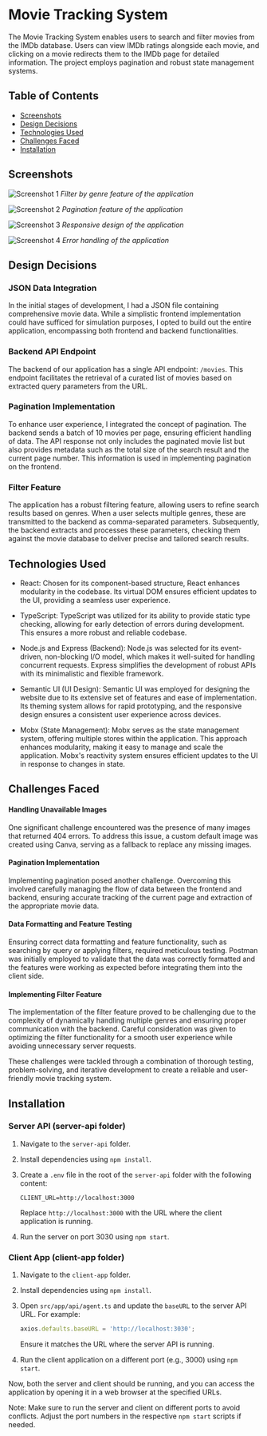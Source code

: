 # Movie Tracking System

The Movie Tracking System enables users to search and filter movies from the IMDb database. Users can view IMDb ratings alongside each movie, and clicking on a movie redirects them to the IMDb page for detailed information. The project employs pagination and robust state management systems.

## Table of Contents

- [Screenshots](#screenshots)
- [Design Decisions](#design-decisions)
- [Technologies Used](#technologies-used)
- [Challenges Faced](#challenges-faced)
- [Installation](#installation)

## Screenshots

![Screenshot 1](screenshots/screenshot1.png)
*Filter by genre feature of the application*

![Screenshot 2](screenshots/screenshot2.png)
*Pagination feature of the application*

![Screenshot 3](screenshots/screenshot3.png)
*Responsive design of the application*

![Screenshot 4](screenshots/screenshot4.png)
*Error handling of the application*

## Design Decisions

### JSON Data Integration

In the initial stages of development, I had a JSON file containing comprehensive movie data. While a simplistic frontend implementation could have sufficed for simulation purposes, I opted to build out the entire application, encompassing both frontend and backend functionalities.

### Backend API Endpoint

The backend of our application has a single API endpoint: `/movies`. This endpoint facilitates the retrieval of a curated list of movies based on extracted query parameters from the URL.

### Pagination Implementation

To enhance user experience, I integrated the concept of pagination. The backend sends a batch of 10 movies per page, ensuring efficient handling of data. The API response not only includes the paginated movie list but also provides metadata such as the total size of the search result and the current page number. This information is used in implementing pagination on the frontend.

### Filter Feature

The application has a robust filtering feature, allowing users to refine search results based on genres. When a user selects multiple genres, these are transmitted to the backend as comma-separated parameters. Subsequently, the backend extracts and processes these parameters, checking them against the movie database to deliver precise and tailored search results.

## Technologies Used

- React: Chosen for its component-based structure, React enhances modularity in the codebase. Its virtual DOM ensures efficient updates to the UI, providing a seamless user experience.

- TypeScript: TypeScript was utilized for its ability to provide static type checking, allowing for early detection of errors during development. This ensures a more robust and reliable codebase.

- Node.js and Express (Backend): Node.js was selected for its event-driven, non-blocking I/O model, which makes it well-suited for handling concurrent requests. Express simplifies the development of robust APIs with its minimalistic and flexible framework.

- Semantic UI (UI Design): Semantic UI was employed for designing the website due to its extensive set of features and ease of implementation. Its theming system allows for rapid prototyping, and the responsive design ensures a consistent user experience across devices.

- Mobx (State Management): Mobx serves as the state management system, offering multiple stores within the application. This approach enhances modularity, making it easy to manage and scale the application. Mobx's reactivity system ensures efficient updates to the UI in response to changes in state.

## Challenges Faced

#### Handling Unavailable Images

One significant challenge encountered was the presence of many images that returned 404 errors. To address this issue, a custom default image was created using Canva, serving as a fallback to replace any missing images.

#### Pagination Implementation

Implementing pagination posed another challenge. Overcoming this involved carefully managing the flow of data between the frontend and backend, ensuring accurate tracking of the current page and extraction of the appropriate movie data.

#### Data Formatting and Feature Testing

Ensuring correct data formatting and feature functionality, such as searching by query or applying filters, required meticulous testing. Postman was initially employed to validate that the data was correctly formatted and the features were working as expected before integrating them into the client side.

#### Implementing Filter Feature

The implementation of the filter feature proved to be challenging due to the complexity of dynamically handling multiple genres and ensuring proper communication with the backend. Careful consideration was given to optimizing the filter functionality for a smooth user experience while avoiding unnecessary server requests.

These challenges were tackled through a combination of thorough testing, problem-solving, and iterative development to create a reliable and user-friendly movie tracking system.

## Installation

### Server API (server-api folder)

1. Navigate to the `server-api` folder.
2. Install dependencies using `npm install`.
3. Create a `.env` file in the root of the `server-api` folder with the following content:
    ```
    CLIENT_URL=http://localhost:3000
    ```
   Replace `http://localhost:3000` with the URL where the client application is running.

4. Run the server on port 3030 using `npm start`.

### Client App (client-app folder)

1. Navigate to the `client-app` folder.
2. Install dependencies using `npm install`.
3. Open `src/app/api/agent.ts` and update the `baseURL` to the server API URL. For example:
    ```typescript
    axios.defaults.baseURL = 'http://localhost:3030';
    ```
   Ensure it matches the URL where the server API is running.

4. Run the client application on a different port (e.g., 3000) using `npm start`.

Now, both the server and client should be running, and you can access the application by opening it in a web browser at the specified URLs.

Note: Make sure to run the server and client on different ports to avoid conflicts. Adjust the port numbers in the respective `npm start` scripts if needed.
